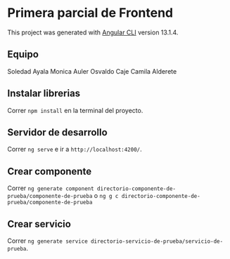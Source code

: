 # Primera parcial de Frontend

This project was generated with [Angular CLI](https://github.com/angular/angular-cli) version 13.1.4.

## Equipo
Soledad Ayala
Monica Auler
Osvaldo Caje
Camila Alderete

## Instalar librerias 

Correr `npm install` en la terminal del proyecto.

## Servidor de desarrollo

Correr `ng serve` e ir a `http://localhost:4200/`.


## Crear componente

Correr `ng generate component directorio-componente-de-prueba/componente-de-prueba` o `ng g c directorio-componente-de-prueba/componente-de-prueba`

## Crear servicio

Correr `ng generate service directorio-servicio-de-prueba/servicio-de-prueba`.
